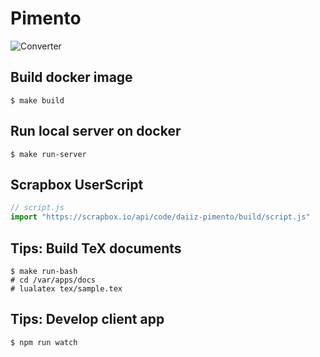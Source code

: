 # Pimento

![Converter](https://github.com/daiiz/pimento/workflows/Converter/badge.svg)

## Build docker image
```
$ make build
```

## Run local server on docker
```
$ make run-server
```

## Scrapbox UserScript
```js
// script.js
import "https://scrapbox.io/api/code/daiiz-pimento/build/script.js"
```

## Tips: Build TeX documents
```
$ make run-bash
# cd /var/apps/docs
# lualatex tex/sample.tex
```

## Tips: Develop client app
```
$ npm run watch
```
